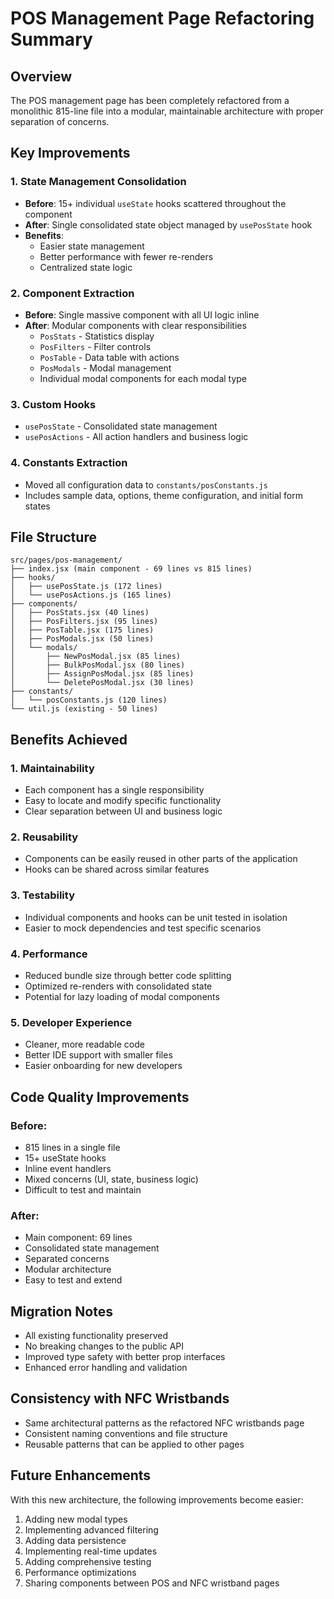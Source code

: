 # POS Management Page Refactoring Summary

## Overview
The POS management page has been completely refactored from a monolithic 815-line file into a modular, maintainable architecture with proper separation of concerns.

## Key Improvements

### 1. **State Management Consolidation**
- **Before**: 15+ individual `useState` hooks scattered throughout the component
- **After**: Single consolidated state object managed by `usePosState` hook
- **Benefits**: 
  - Easier state management
  - Better performance with fewer re-renders
  - Centralized state logic

### 2. **Component Extraction**
- **Before**: Single massive component with all UI logic inline
- **After**: Modular components with clear responsibilities
  - `PosStats` - Statistics display
  - `PosFilters` - Filter controls
  - `PosTable` - Data table with actions
  - `PosModals` - Modal management
  - Individual modal components for each modal type

### 3. **Custom Hooks**
- `usePosState` - Consolidated state management
- `usePosActions` - All action handlers and business logic

### 4. **Constants Extraction**
- Moved all configuration data to `constants/posConstants.js`
- Includes sample data, options, theme configuration, and initial form states

## File Structure

```
src/pages/pos-management/
├── index.jsx (main component - 69 lines vs 815 lines)
├── hooks/
│   ├── usePosState.js (172 lines)
│   └── usePosActions.js (165 lines)
├── components/
│   ├── PosStats.jsx (40 lines)
│   ├── PosFilters.jsx (95 lines)
│   ├── PosTable.jsx (175 lines)
│   ├── PosModals.jsx (50 lines)
│   └── modals/
│       ├── NewPosModal.jsx (85 lines)
│       ├── BulkPosModal.jsx (80 lines)
│       ├── AssignPosModal.jsx (85 lines)
│       └── DeletePosModal.jsx (30 lines)
├── constants/
│   └── posConstants.js (120 lines)
└── util.js (existing - 50 lines)
```

## Benefits Achieved

### 1. **Maintainability**
- Each component has a single responsibility
- Easy to locate and modify specific functionality
- Clear separation between UI and business logic

### 2. **Reusability**
- Components can be easily reused in other parts of the application
- Hooks can be shared across similar features

### 3. **Testability**
- Individual components and hooks can be unit tested in isolation
- Easier to mock dependencies and test specific scenarios

### 4. **Performance**
- Reduced bundle size through better code splitting
- Optimized re-renders with consolidated state
- Potential for lazy loading of modal components

### 5. **Developer Experience**
- Cleaner, more readable code
- Better IDE support with smaller files
- Easier onboarding for new developers

## Code Quality Improvements

### Before:
- 815 lines in a single file
- 15+ useState hooks
- Inline event handlers
- Mixed concerns (UI, state, business logic)
- Difficult to test and maintain

### After:
- Main component: 69 lines
- Consolidated state management
- Separated concerns
- Modular architecture
- Easy to test and extend

## Migration Notes
- All existing functionality preserved
- No breaking changes to the public API
- Improved type safety with better prop interfaces
- Enhanced error handling and validation

## Consistency with NFC Wristbands
- Same architectural patterns as the refactored NFC wristbands page
- Consistent naming conventions and file structure
- Reusable patterns that can be applied to other pages

## Future Enhancements
With this new architecture, the following improvements become easier:
1. Adding new modal types
2. Implementing advanced filtering
3. Adding data persistence
4. Implementing real-time updates
5. Adding comprehensive testing
6. Performance optimizations
7. Sharing components between POS and NFC wristband pages
